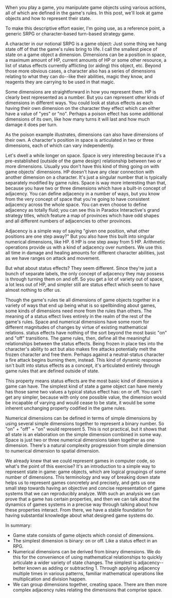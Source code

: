 When you play a game, you manipulate game objects using various actions, all of which are defined in the game's rules. In this post, we'll look at game objects and how to represent their state.

To make this descriptive effort easier, I'm going use, as a reference point, a generic SRPG or character-based turn-based strategy game.

A character in our notional SRPG is a game object: Just some thing we hang state off of that the game's rules bring to life. I call the smallest piece of state on a game object a dimension. Dimensions can be a position in space, a maximum amount of HP, current amounts of HP or some other resource, a list of status effects currently afflicting (or aiding) this object, etc. Beyond those more obvious cases, a character also has a series of dimensions relating to what they can do--like their abilities, magic they know, and reagents they are carrying to be used in that magic.

Some dimensions are straightforward in how you represent them. HP is clearly best represented as a number. But you can represent other kinds of dimensions in different ways. You could look at status effects as each having their own dimension on the character they effect which can either have a value of "yes" or "no". Perhaps a poison effect has some additional dimensions of its own, like how many turns it will last and how much damage it does per turn. 

As the poison example illustrates, dimensions can also have dimensions of their own. A character's position in space is articulated in two or three dimensions, each of which can vary independently.

Let's dwell a while longer on space. Space is very interesting because it's a pre-established (outside of the game design) relationship between two or more dimensions. Usually you don't have this kind of thing going on with game objects' dimensions. HP doesn't have any clear connection with another dimension on a character. It's just a singular number that is typically separately modified by game rules. Space is way more interesting than that, because you have two or three dimensions which have a built-in concept of adjacency. You can define adjacency in a number of ways, but you know from the very concept of space that you're going to have consistent adjacency across the whole space. You can even choose to define adjacency as totally fluid; you can see this in Paradox Interactive's grand strategy titles, which feature a map of provinces which have odd shapes and all different numbers of adjacencies to other provinces.

Adjacency is a simple way of saying "given one position, what other positions are one step away?" But you also have this built into singular numerical dimensions, like HP. 6 HP is one step away from 5 HP. Arithmetic operations provide us with a kind of adjacency over numbers. We use this all time in damage and healing amounts for different character abilities, just as we have ranges on attack and movement.

But what about status effects? They seem different. Since they're just a bunch of separate labels, the only concept of adjacency they may possess is through turning them on and off. So you get a lot of variety out of space, a lot less out of HP, and simpler still are status effect which seem to have almost nothing to offer us.

Though the game's rules tie all dimensions of game objects together in a variety of ways that end up being what is so spellbinding about games, some kinds of dimensions need more from the rules than others. The meaning of a status effect lives entirely in the realm of the rest of the game's rules. Space and numerical dimensions have some room for different magnitudes of changes by virtue of existing mathematical relations. status effects have nothing of the sort beyond the most basic "on" and "off" transitions. The game rules, then, define all the meaningful relationships between the status effects. Being frozen in place ties into the character's ability to act but also makes fire attacks potentially melt the frozen character and free them. Perhaps against a neutral-status character a fire attack begins burning them, instead. This kind of dynamic response isn't built into status effects as a concept, it's articulated entirely through game rules that are defined outside of state.

This property means status effects are the most basic kind of dimension a game can have. The simplest kind of state a game object can have merely has those same two values a typical status effect has: on or off. You can't get any simpler, because with only one possible value, the dimension would be incapable of varying and would cease to be state, it would be some inherent unchanging property codified in the game rules.

Numerical dimensions can be defined in terms of simple dimensions by using several simple dimensions together to represent a binary number. So "on" + "off" + "on" would represent 5. This is not practical, but it shows that all state is an elaboration on the simple dimension combined in some way. Space is just two or three numerical dimensions taken together as one dimension. There's a natural complexity progression from simple dimension to numerical dimension to spatial dimension.

We already knew that we could represent games in computer code, so what's the point of this exercise? It's an introduction to a simple way to represent state in game: game objects, which are logical groupings of some number of dimensions. This terminology and way of breaking down state helps us to represent games concretely and precisely, and gets us one small step towards having an objective and concise representation of game systems that we can reproducibly analyze. With such an analysis we can prove that a game has certain properties, and then we can talk about the dynamics of games systems in a precise way through talking about how these properties interact. From there, we have a stable foundation for having substantial knowledge about what designed game systems do.

In summary:

* Game state consists of game objects which consist of dimensions.
* The simplest dimension is binary: on or off. Like a status effect in an RPG.
* Numerical dimensions can be derived from binary dimensions. We do this for the convenience of using mathematical relationships to quickly articulate a wider variety of state changes. The simplest is adjacency--better known as adding or subtracting 1. Through applying adjacency multiple times in various patterns, familiar mathematical operations like multiplication and division happen.
* We can group dimensions together, creating space. There are then more complex adjacency rules relating the dimensions that comprise space.
